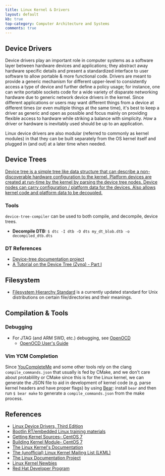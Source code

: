 ```yaml
---
title: Linux Kernel & Drivers
layout: default
kb: true
top-category: Computer Architecture and Systems
comments: true
---
```


## Device Drivers

Device drivers play an important role in computer systems as a software layer between hardware devices and applications; they abstract away hardware specific details and present a standardized interface to user software to allow portable & more functional code. Drivers are meant to provide a generic mechanism for different upper-level to consistently access a type of device and further define a policy usage; for instance, one can write portable sockets code for a wide variety of disparate networking hardware due to generic network device drivers in the kernel. Since different applications or users may want different things from a device at different times (or even multiple things at the same time), it's best to keep a driver as generic and open as possible and focus mainly on providing flexible access to hardware while striking a balance with simplicity. _How_ a driver or hardware is inevitably used should be up to an application.

Linux device drivers are also modular (referred to commonly as kernel modules) in that they can be built separately from the OS kernel itself and plugged in (and out) at a later time when needed.


## Device Trees

[Device tree is a simple tree like data structure that can describe a non-discoverable hardware configuration to the kernel. Platform devices are created at run-time by the kernel by parsing the device tree nodes. Device nodes can carry configuration / platform data for the devices. Also allows kernel code and platform data to be decoupled.](https://elinux.org/images/4/48/Experiences_With_Device_Tree_Support_Development_For_ARM-Based_SOC's.pdf)

### Tools

`device-tree-compiler` can be used to both compile, and decompile, device trees.

- **Decompile DTB:** `$ dtc -I dtb -O dts my_dt_blob.dtb -o decompiled_dtb.dts`

### DT References

- [Device-tree documentation project](https://elinux.org/Device-tree_documentation_project)
- [A Tutorial on the Device Tree (Zynq) - Part I](http://xillybus.com/tutorials/device-tree-zynq-1)


## Filesystem

* [Filesystem Hierarchy Standard](http://www.pathname.com/fhs/) is a currently updated standard for Unix distributions on certain file/directories and their meanings.


## Compilation & Tools

### Debugging

* For JTAG (and ARM SWD, etc.) debugging, see [OpenOCD](https://openocd.org/)
  + [OpenOCD User's Guide](https://openocd.org/doc-release/html/index.html)

### Vim YCM Completion

Since [YouCompleteMe](https://github.com/ycm-core/YouCompleteMe) and some other tools rely on the clang `compile_commands.json` that usually is fed by CMake, and we don't care about protablility or CMake since this is for the Linux kernel, we can generate the JSON file to aid in development of kernel code (e.g. parse kernel headers and have proper flags) by using [Bear](https://github.com/rizsotto/Bear): install `bear` and then run `$ bear make` to generate a `compile_commands.json` from the make process.


## References

* [Linux Device Drivers, Third Edition](https://lwn.net/Kernel/LDD3/)
* [Bootlin RT/embedded Linux training materials](https://bootlin.com/docs/)
* [Getting Kernel Sources- CentOS 7](https://wiki.centos.org/HowTos/I_need_the_Kernel_Source)
* [Building Kernel Module- CentOS 7](https://wiki.centos.org/HowTos/BuildingKernelModules)
* [The Linux Kernel's Documentation](https://www.kernel.org/doc/html/latest/)
* [The (unofficial) Linux Kernel Mailing List (LKML)](https://lkml.org/)
* [The Linux Documentation Project](http://www.tldp.org/guides.html)
* [Linux Kernel Newbies](https://kernelnewbies.org/)
* [Red Hat Developer Program](https://developers.redhat.com/)
